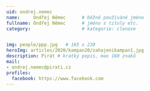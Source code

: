 ```yaml
---
uid: ondrej.nemec
name:     Ondřej Němec  	# běžně používáné jméno
fullname: Ondřej Němec  	# jméno s tituly etc.
category:                   # kategorie: clenove


img: people/ppp.jpg   # 165 x 220
heroImg: articles/2020/kampan20/zahajenikampan1.jpg
description: Pirát # kratký popis, max 160 znaků
mail:
- ondrej.nemec@pirati.cz
profiles:
  facebook: https://www.facebook.com
---
```

